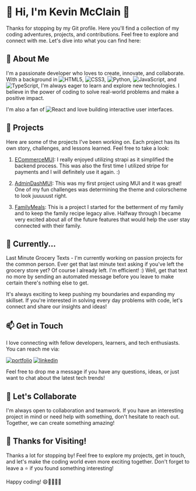 # 👋 Hi, I'm Kevin McClain 🚀

Thanks for stopping by my Git profile. Here you'll find a collection of my coding adventures, projects, and contributions. Feel free to explore and connect with me. Let's dive into what you can find here:

## 🧐 About Me

I'm a passionate developer who loves to create, innovate, and collaborate. With a background in ![HTML5](https://img.shields.io/badge/-HTML5-E34F26?logo=html5&logoColor=white), ![CSS3](https://img.shields.io/badge/-CSS3-1572B6?logo=css3&logoColor=white), ![Python](https://img.shields.io/badge/-Python-3776AB?logo=python&logoColor=white), ![JavaScript](https://img.shields.io/badge/-JavaScript-F7DF1E?logo=javascript&logoColor=black), and ![TypeScript](https://img.shields.io/badge/-TypeScript-3178C6?logo=typescript&logoColor=white), I'm always eager to learn and explore new technologies. I believe in the power of coding to solve real-world problems and make a positive impact.

I'm also a fan of ![React](https://img.shields.io/badge/-React-61DAFB?logo=react&logoColor=black) and love building interactive user interfaces.

## 💼 Projects

Here are some of the projects I've been working on. Each project has its own story, challenges, and lessons learned. Feel free to take a look:

1. [ECommerceMUI](https://github.com/KMcClain23/ecommerceMUI): I really enjoyed utilizing strapi as it simplified the backend process. This was also the first time I utilized stripe for payments and I will definitely use it again. :)

2. [AdminDashMUI](https://github.com/KMcClain23/reactAdminMaterialUI): This was my first project using MUI and it was great! One of my fun challenges was determining the theme and colorscheme to look juuuuust right.

3. [FamilyMeals](https://github.com/KMcClain23/newCapRecipe): This is a project I started for the betterment of my family and to keep the family recipe legacy alive. Halfway through I became very excited about all of the future features that would help the user stay connected with their family.

## 🌱 Currently...

Last Minute Grocery Texts - 
I'm currently working on passion projects for the common person. Ever get that last minute text asking if you've left the grocery store yet? Of course I already left. I'm efficient! :) Well, get that text no more by sending an automated message before you leave to make certain there's nothing else to get.

It's always exciting to keep pushing my boundaries and expanding my skillset. If you're interested in solving every day problems with code, let's connect and share our insights and ideas!

## 📫 Get in Touch

I love connecting with fellow developers, learners, and tech enthusiasts. You can reach me via:

[![portfolio](https://img.shields.io/badge/my_portfolio-000?style=for-the-badge&logo=ko-fi&logoColor=white)](https://kmcclain23.github.io/Kevin_McClain/)
[![linkedin](https://img.shields.io/badge/linkedin-0A66C2?style=for-the-badge&logo=linkedin&logoColor=white)](https://www.linkedin.com/in/kevin-mcclain-00003468/)

Feel free to drop me a message if you have any questions, ideas, or just want to chat about the latest tech trends!

## 🤝 Let's Collaborate

I'm always open to collaboration and teamwork. If you have an interesting project in mind or need help with something, don't hesitate to reach out. Together, we can create something amazing!

## 🎉 Thanks for Visiting!

Thanks a lot for stopping by! Feel free to explore my projects, get in touch, and let's make the coding world even more exciting together. Don't forget to leave a ⭐️ if you found something interesting!

Happy coding! 😄👩‍💻👨‍💻
